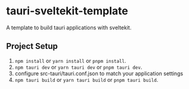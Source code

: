 # tauri-sveltekit-template

A template to build tauri applications with sveltekit.

## Project Setup

1. ```npm install``` or ```yarn install``` or ```pnpm install```.
2. ```npm tauri dev``` or ```yarn tauri dev``` or ```pnpm tauri dev```.
3. configure src-tauri/tauri.conf.json to match your application settings
4.  ```npm tauri build``` or ```yarn tauri build``` or ```pnpm tauri build```.

